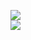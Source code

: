 [![](https://img.shields.io/badge/Made%20With-Github%20Spray-lightgrey.svg?style=for-the-badge&logo=github)](https://github.com/Annihil/github-spray#16818)  
[![](https://i.imgur.com/2DrTn0Z.gif)](https://github.com/Annihil/github-spray)